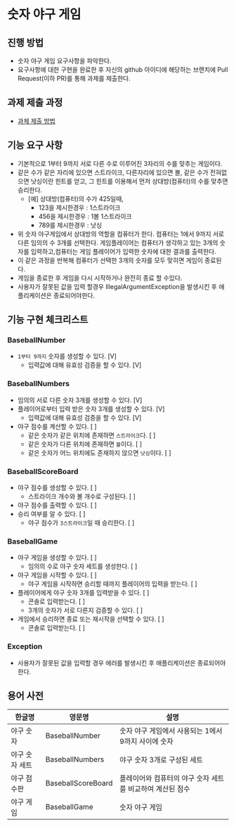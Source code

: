 # 숫자 야구 게임
## 진행 방법
* 숫자 야구 게임 요구사항을 파악한다.
* 요구사항에 대한 구현을 완료한 후 자신의 github 아이디에 해당하는 브랜치에 Pull Request(이하 PR)를 통해 과제를 제출한다.

## 과제 제출 과정
* [과제 제출 방법](https://github.com/next-step/nextstep-docs/tree/master/precourse)

## 기능 요구 사항
* 기본적으로 1부터 9까지 서로 다른 수로 이루어진 3자리의 수를 맞추는 게임이다.
* 같은 수가 같은 자리에 있으면 스트라이크, 다른자리에 있으면 볼, 같은 수가 전혀없으면 낫싱이란 힌트를 얻고,
그 힌트를 이용해서 먼저 상대방(컴퓨터)의 수를 맞추면 승리한다.
    * [예] 상대방(컴퓨터)의 수가 425일때,
        * 123을 제시한경우 : 1스트라이크
        * 456을 제시한경우 : 1볼 1스트라이크
        * 789를 제시한경우 : 낫싱
* 위 숫자 야구게임에서 상대방의 역할을 컴퓨터가 한다. 컴퓨터는 1에서 9까지 서로 다른 임의의 수 3개를 선택한다. 
게임플레이어는 컴퓨터가 생각하고 있는 3개의 숫자를 입력하고,컴퓨터는 게임 플레이어가 입력한 숫자에 대한 결과를 출력한다.
* 이 같은 과정을 반복해 컴퓨터가 선택한 3개의 숫자를 모두 맞히면 게임이 종료된다.
* 게임을 종료한 후 게임을 다시 시작하거나 완전히 종료 할 수있다.
* 사용자가 잘못된 값을 입력 할경우 IllegalArgumentException을 발생시킨 후 애플리케이션은 종료되어야한다.

## 기능 구현 체크리스트

### BaseballNumber

- `1부터 9까지` 숫자를 생성할 수 있다. [V]
    - 입력값에 대해 유효성 검증을 할 수 있다. [V]
### BaseballNumbers

- 임의의 서로 다른 숫자 3개를 생성할 수 있다. [V]
- 플레이어로부터 입력 받은 숫자 3개를 생성할 수 있다. [V]
    - 입력값에 대해 유효성 검증을 할 수 있다. [V]
- 야구 점수를 계산할 수 있다. [ ] 
    - 같은 숫자가 같은 위치에 존재하면 `스트라이크`다. [ ] 
    - 같은 숫자가 다른 위치에 존재하면 `볼`이다. [ ]
    - 같은 숫자가 어느 위치에도 존재하지 않으면 `낫싱`이다. [ ]

### BaseballScoreBoard

- 야구 점수를 생성할 수 있다. [ ]
    - 스트라이크 개수와 볼 개수로 구성된다. [ ]
- 야구 점수를 출력할 수 있다. [ ]
- 승리 여부를 알 수 있다. [ ]
    - 야구 점수가 `3스트라이크`일 때 승리한다. [ ]

### BaseballGame

- 야구 게임을 생성할 수 있다. [ ]
    - 임의의 수로 야구 숫자 세트를 생성한다. [ ]
- 야구 게임을 시작할 수 있다. [ ]
    - 야구 게임을 시작하면 승리할 때까지 플레이어의 입력을 받는다. [ ]
- 플레이어에게 야구 숫자 3개를 입력받을 수 있다. [ ]
    - 콘솔로 입력받는다. [ ]
    - 3개의 숫자가 서로 다른지 검증할 수 있다. [ ]
- 게임에서 승리하면 종료 또는 재시작을 선택할 수 있다. [ ]
    - 콘솔로 입력받는다. [ ]

### Exception

- 사용자가 잘못된 값을 입력할 경우 에러를 발생시킨 후 애플리케이션은 종료되어야한다.

## 용어 사전

| 한글명 | 영문명 | 설명 |
| --- | --- | --- |
| 야구 숫자 | BaseballNumber | 숫자 야구 게임에서 사용되는 1에서 9까지 사이에 숫자 |
| 야구 숫자 세트 | BaseballNumbers | 야구 숫자 3개로 구성된 세트 |
| 야구 점수판 | BaseballScoreBoard | 플레이어와 컴퓨터의 야구 숫자 세트를 비교하여 계산된 점수 |
| 야구 게임 | BaseballGame | 숫자 야구 게임 |